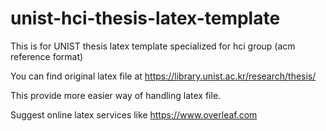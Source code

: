 # unist-hci-thesis-latex-template

This is for UNIST thesis latex template specialized for hci group (acm reference format)

You can find original latex file at https://library.unist.ac.kr/research/thesis/

This provide more easier way of handling latex file.

Suggest online latex services like https://www.overleaf.com
